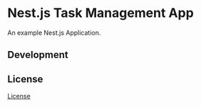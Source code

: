 # Nest.js Task Management App

An example Nest.js Application.

## Development

## License

[License](LICENSE)
